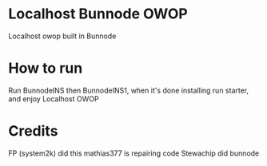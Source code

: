 # Localhost Bunnode OWOP
Localhost owop built in Bunnode

# How to run
Run BunnodeINS then BunnodeINS1, when it's done installing run starter, and enjoy Localhost OWOP

# Credits
FP (system2k) did this
mathias377 is repairing code
Stewachip did bunnode
